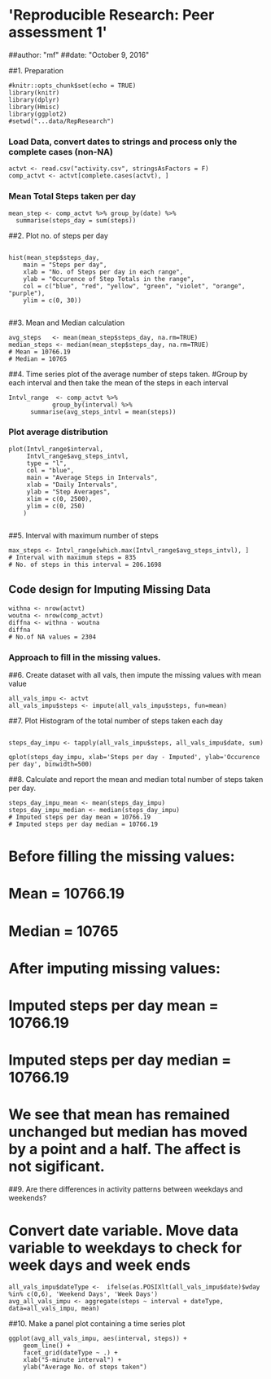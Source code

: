 
# 'Reproducible Research: Peer assessment 1'
##author: "mf"
##date: "October 9, 2016"

##1. Preparation
```{r}
#knitr::opts_chunk$set(echo = TRUE)
library(knitr)
library(dplyr)
library(Hmisc)
library(ggplot2)
#setwd("...data/RepResearch")
```

### Load Data, convert dates to strings and process only the complete cases (non-NA)

```{r}
actvt <- read.csv("activity.csv", stringsAsFactors = F)
comp_actvt <- actvt[complete.cases(actvt), ]
```
### Mean Total Steps taken per day

``` {r}
mean_step <- comp_actvt %>% group_by(date) %>% 
  summarise(steps_day = sum(steps))

```


##2. Plot no. of steps per day

```{r}

hist(mean_step$steps_day, 
    main = "Steps per day",
    xlab = "No. of Steps per day in each range",
    ylab = "Occurence of Step Totals in the range",
    col = c("blue", "red", "yellow", "green", "violet", "orange", "purple"),
    ylim = c(0, 30))
    
```

##3. Mean and Median calculation

```{r}
avg_steps   <- mean(mean_step$steps_day, na.rm=TRUE)
median_steps <- median(mean_step$steps_day, na.rm=TRUE)
# Mean = 10766.19
# Median = 10765
```

##4. Time series plot of the average number of steps taken. 
#Group by each interval and then take the mean of the steps in each interval

```{r}
Intvl_range  <- comp_actvt %>% 
            group_by(interval) %>% 
      summarise(avg_steps_intvl = mean(steps))
```

### Plot average distribution

```{r}
plot(Intvl_range$interval, 
     Intvl_range$avg_steps_intvl, 
     type = "l", 
     col = "blue", 
     main = "Average Steps in Intervals",
     xlab = "Daily Intervals",
     ylab = "Step Averages",
     xlim = c(0, 2500),
     ylim = c(0, 250)
    )
    
```

##5. Interval with maximum number of steps

```{r}
max_steps <- Intvl_range[which.max(Intvl_range$avg_steps_intvl), ]
# Interval with maximum steps = 835
# No. of steps in this interval = 206.1698
```

## Code design for Imputing Missing Data

```{r}
withna <- nrow(actvt)
woutna <- nrow(comp_actvt)
diffna <- withna - woutna
diffna
# No.of NA values = 2304
```

### Approach to fill in the missing values.
##6. Create dataset with all vals, then impute the missing values with mean value
```{r}
all_vals_impu <- actvt
all_vals_impu$steps <- impute(all_vals_impu$steps, fun=mean)

```
##7. Plot Histogram of the total number of steps taken each day

```{r}

steps_day_impu <- tapply(all_vals_impu$steps, all_vals_impu$date, sum)

qplot(steps_day_impu, xlab='Steps per day - Imputed', ylab='Occurence per day', binwidth=500)
```
##8. Calculate and report the mean and median total number of steps taken per day.
```{r}
steps_day_impu_mean <- mean(steps_day_impu)
steps_day_impu_median <- median(steps_day_impu)
# Imputed steps per day mean = 10766.19
# Imputed steps per day median = 10766.19
```
# Before filling the missing values:
# Mean = 10766.19
# Median = 10765
# After imputing missing values:
# Imputed steps per day mean = 10766.19
# Imputed steps per day median = 10766.19
# We see that mean has remained unchanged but median has moved by a point and a half. The affect is not sigificant.

##9. Are there differences in activity patterns between weekdays and weekends?


# Convert date variable. Move data variable to weekdays to check for week days and week ends
```{r}
all_vals_impu$dateType <-  ifelse(as.POSIXlt(all_vals_impu$date)$wday %in% c(0,6), 'Weekend Days', 'Week Days')
avg_all_vals_impu <- aggregate(steps ~ interval + dateType, data=all_vals_impu, mean)
```

##10. Make a panel plot containing a time series plot

```{r}
ggplot(avg_all_vals_impu, aes(interval, steps)) + 
    geom_line() + 
    facet_grid(dateType ~ .) +
    xlab("5-minute interval") + 
    ylab("Average No. of steps taken")

```
